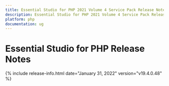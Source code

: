 ```yaml
---
title: Essential Studio for PHP 2021 Volume 4 Service Pack Release Notes  
description: Essential Studio for PHP 2021 Volume 4 Service Pack Release Notes  
platform: php
documentation: ug
---
```


# Essential Studio for PHP  Release Notes  

{% include release-info.html date="January 31, 2022"  version="v19.4.0.48" %} 





